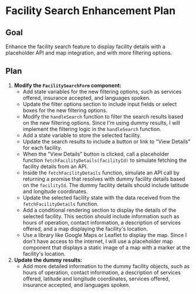 # Facility Search Enhancement Plan

## Goal

Enhance the facility search feature to display facility details with a placeholder API and map integration, and with more filtering options.

## Plan

1.  **Modify the `FacilitySearchForm` component:**
    *   Add state variables for the new filtering options, such as services offered, insurance accepted, and languages spoken.
    *   Update the filter options section to include input fields or select boxes for the new filtering options.
    *   Modify the `handleSearch` function to filter the search results based on the new filtering options. Since I'm using dummy results, I will implement the filtering logic in the `handleSearch` function.
    *   Add a state variable to store the selected facility.
    *   Update the search results to include a button or link to "View Details" for each facility.
    *   When the "View Details" button is clicked, call a placeholder function `fetchFacilityDetails(facilityId)` to simulate fetching the facility details from an API.
    *   Inside the `fetchFacilityDetails` function, simulate an API call by returning a promise that resolves with dummy facility details based on the `facilityId`. The dummy facility details should include latitude and longitude coordinates.
    *   Update the selected facility state with the data received from the `fetchFacilityDetails` function.
    *   Add a conditional rendering section to display the details of the selected facility. This section should include information such as hours of operation, contact information, a description of services offered, and a map displaying the facility's location.
    *   Use a library like Google Maps or Leaflet to display the map. Since I don't have access to the internet, I will use a placeholder map component that displays a static image of a map with a marker at the facility's location.
2.  **Update the dummy results:**
    *   Add more detailed information to the dummy facility objects, such as hours of operation, contact information, a description of services offered, latitude and longitude coordinates, services offered, insurance accepted, and languages spoken.
